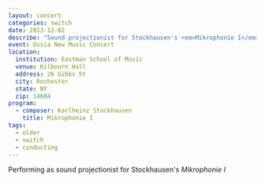 ```yaml
---
layout: concert
categories: switch
date: 2013-12-02
describe: "Sound projectionist for Stockhausen's <em>Mikrophonie I</em>, Switch~ Ensemble."
event: Ossia New Music Concert
location:
  institution: Eastman School of Music
  venue: Kilbourn Hall
  address: 26 Gibbs St
  city: Rochester
  state: NY
  zip: 14604
program:
  - composer: Karlheinz Stockhausen
    title: Mikrophonie I
tags:
  - older
  - switch
  - conducting
---
```


Performing as sound projectionist for Stockhausen's *Mikrophonie I*
